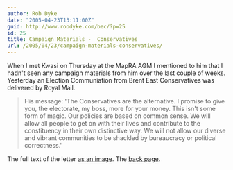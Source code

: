 ```yaml
---
author: Rob Dyke
date: "2005-04-23T13:11:00Z"
guid: http://www.robdyke.com/bec/?p=25
id: 25
title: Campaign Materials -  Conservatives
url: /2005/04/23/campaign-materials-conservatives/
---
```

When I met Kwasi on Thursday at the MapRA AGM I mentioned to him that I hadn't seen any campaign materials from him over the last couple of weeks. Yesterday an Election Communiation from Brent East Conservatives was delivered by Royal Mail.

> His message: 'The Conservatives are the alternative. I promise to give you, the electorate, my boss, more for your money. This isn't some form of magic. Our policies are based on common sense. We will allow all people to get on with their lives and contribute to the constituency in their own distinctive way. We will not allow our diverse and vibrant communities to be shackled by bureaucracy or political correctness.'

The full text of the letter [as an image](http://www.comwifinet.com/becampaign/intouch_letter.jpg). The [back page](http://www.comwifinet.com/becampaign/intouch_back.jpg).